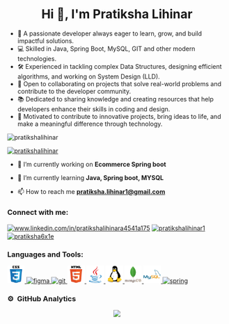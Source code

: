 <h1 align="center">Hi 👋, I'm Pratiksha Lihinar</h1>

  - 🌱 A passionate developer always eager to learn, grow, and build impactful solutions.
  - 💻 Skilled in Java, Spring Boot, MySQL, GIT and other modern technologies.
  - 🛠️ Experienced in tackling complex Data Structures, designing efficient algorithms, and working on System Design (LLD).
  - 🤝 Open to collaborating on projects that solve real-world problems and contribute to the developer community.
  - 📚 Dedicated to sharing knowledge and creating resources that help developers enhance their skills in coding and design.
  - 🚀 Motivated to contribute to innovative projects, bring ideas to life, and make a meaningful difference through technology.

<p align="left"> <img src="https://komarev.com/ghpvc/?username=pratikshalihinar&label=Profile%20views&color=0e75b6&style=flat" alt="pratikshalihinar" /> </p>

<p align="left"> <a href="https://github.com/ryo-ma/github-profile-trophy"><img src="https://github-profile-trophy.vercel.app/?username=pratikshalihinar" alt="pratikshalihinar" /></a> </p>

- 🔭 I’m currently working on **Ecommerce Spring boot**

- 🌱 I’m currently learning **Java, Spring boot, MYSQL**

- 📫 How to reach me **pratiksha.lihinar1@gmail.com**

<h3 align="left">Connect with me:</h3>
<p align="left">
<a href="https://linkedin.com/in/www.linkedin.com/in/pratikshalihinara4541a175" target="blank"><img align="center" src="https://raw.githubusercontent.com/rahuldkjain/github-profile-readme-generator/master/src/images/icons/Social/linked-in-alt.svg" alt="www.linkedin.com/in/pratikshalihinara4541a175" height="30" width="40" /></a>
<a href="https://www.leetcode.com/pratikshalihinar1" target="blank"><img align="center" src="https://raw.githubusercontent.com/rahuldkjain/github-profile-readme-generator/master/src/images/icons/Social/leet-code.svg" alt="pratikshalihinar1" height="30" width="40" /></a>
<a href="https://auth.geeksforgeeks.org/user/pratiksha6x1e" target="blank"><img align="center" src="https://raw.githubusercontent.com/rahuldkjain/github-profile-readme-generator/master/src/images/icons/Social/geeks-for-geeks.svg" alt="pratiksha6x1e" height="30" width="40" /></a>
</p>

<h3 align="left">Languages and Tools:</h3>
<p align="left"> <a href="https://www.w3schools.com/css/" target="_blank" rel="noreferrer"> <img src="https://raw.githubusercontent.com/devicons/devicon/master/icons/css3/css3-original-wordmark.svg" alt="css3" width="40" height="40"/> </a> <a href="https://www.figma.com/" target="_blank" rel="noreferrer"> <img src="https://www.vectorlogo.zone/logos/figma/figma-icon.svg" alt="figma" width="40" height="40"/> </a> <a href="https://git-scm.com/" target="_blank" rel="noreferrer"> <img src="https://www.vectorlogo.zone/logos/git-scm/git-scm-icon.svg" alt="git" width="40" height="40"/> </a> <a href="https://www.w3.org/html/" target="_blank" rel="noreferrer"> <img src="https://raw.githubusercontent.com/devicons/devicon/master/icons/html5/html5-original-wordmark.svg" alt="html5" width="40" height="40"/> </a> <a href="https://www.java.com" target="_blank" rel="noreferrer"> <img src="https://raw.githubusercontent.com/devicons/devicon/master/icons/java/java-original.svg" alt="java" width="40" height="40"/> </a> <a href="https://www.linux.org/" target="_blank" rel="noreferrer"> <img src="https://raw.githubusercontent.com/devicons/devicon/master/icons/linux/linux-original.svg" alt="linux" width="40" height="40"/> </a> <a href="https://www.mongodb.com/" target="_blank" rel="noreferrer"> <img src="https://raw.githubusercontent.com/devicons/devicon/master/icons/mongodb/mongodb-original-wordmark.svg" alt="mongodb" width="40" height="40"/> </a> <a href="https://www.mysql.com/" target="_blank" rel="noreferrer"> <img src="https://raw.githubusercontent.com/devicons/devicon/master/icons/mysql/mysql-original-wordmark.svg" alt="mysql" width="40" height="40"/> </a> <a href="https://spring.io/" target="_blank" rel="noreferrer"> <img src="https://www.vectorlogo.zone/logos/springio/springio-icon.svg" alt="spring" width="40" height="40"/> </a> </p>

### ⚙️ &nbsp;GitHub Analytics

<p align="center">
<a href="https://github.com/PratikshaLihinar">
  <img height="160em" src="https://github-readme-stats-eight-theta.vercel.app/api?username=PratikshaLihinar&show_icons=true&theme=algolia&include_all_commits=true&count_private=true"/>
  
  
  

</a>
</p>

